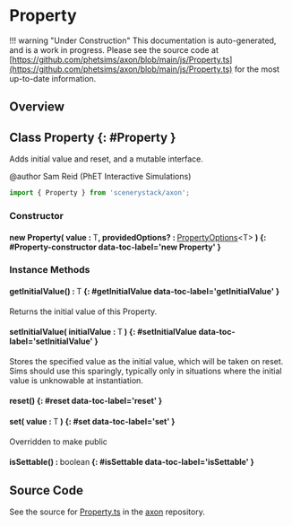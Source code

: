# Property

!!! warning "Under Construction"
    This documentation is auto-generated, and is a work in progress. Please see the source code at
    [https://github.com/phetsims/axon/blob/main/js/Property.ts](https://github.com/phetsims/axon/blob/main/js/Property.ts) for the most up-to-date information.

## Overview



## Class Property {: #Property }


Adds initial value and reset, and a mutable interface.

@author Sam Reid (PhET Interactive Simulations)

```js
import { Property } from 'scenerystack/axon';
```
### Constructor

#### new Property( value : <span style="font-weight: 400;">T</span>, providedOptions? : <span style="font-weight: 400;">[PropertyOptions](../axon/ReadOnlyProperty.md#PropertyOptions)&lt;T&gt;</span> ) {: #Property-constructor data-toc-label='new Property' }

### Instance Methods

#### getInitialValue() : <span style="font-weight: 400;">T</span> {: #getInitialValue data-toc-label='getInitialValue' }

Returns the initial value of this Property.

#### setInitialValue( initialValue : <span style="font-weight: 400;">T</span> ) {: #setInitialValue data-toc-label='setInitialValue' }

Stores the specified value as the initial value, which will be taken on reset. Sims should use this sparingly,
typically only in situations where the initial value is unknowable at instantiation.

#### reset() {: #reset data-toc-label='reset' }

#### set( value : <span style="font-weight: 400;">T</span> ) {: #set data-toc-label='set' }

Overridden to make public

#### isSettable() : <span style="font-weight: 400;"><span style="color: hsla(calc(var(--md-hue) + 180deg),80%,40%,1);">boolean</span></span> {: #isSettable data-toc-label='isSettable' }



## Source Code

See the source for [Property.ts](https://github.com/phetsims/axon/blob/main/js/Property.ts) in the [axon](https://github.com/phetsims/axon) repository.
